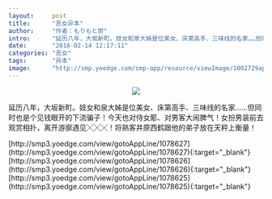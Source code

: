 ```yaml
---
layout:     post
title:      "恶女异本"
author:     "作者：もりもと崇"
intro:      "延历八年，大坂新町。妓女和泉大姊是位美女、床第高手、三味线的名家……但同时也是个见钱眼开的下流骗子！今天也对侍女簓、对男客大闹脾气！女扮男装前去观赏相扑，离开游廓遇见╳╳╳！将熟客井原西鹤跟他的弟子放在天秤上衡量！"
date:       "2018-02-14 12:17:11"
categories: "恶女"
tags:       "异本"
image:      "http://smp.yoedge.com/smp-app/resource/viewImage/1002729appline.png"
---
```

<div style="text-align: center">
<p><img src="http://smp.yoedge.com/smp-app/resource/viewImage/1002729appline.png"/></p>
</div>
<p class="post-meta">
<span>延历八年，大坂新町。妓女和泉大姊是位美女、床第高手、三味线的名家……但同时也是个见钱眼开的下流骗子！今天也对侍女簓、对男客大闹脾气！女扮男装前去观赏相扑，离开游廓遇见╳╳╳！将熟客井原西鹤跟他的弟子放在天秤上衡量！</span>
</p>
[http://smp3.yoedge.com/view/gotoAppLine/1078627](http://smp3.yoedge.com/view/gotoAppLine/1078627){:target="_blank"}
[http://smp3.yoedge.com/view/gotoAppLine/1078626](http://smp3.yoedge.com/view/gotoAppLine/1078626){:target="_blank"}
[http://smp3.yoedge.com/view/gotoAppLine/1078625](http://smp3.yoedge.com/view/gotoAppLine/1078625){:target="_blank"}


